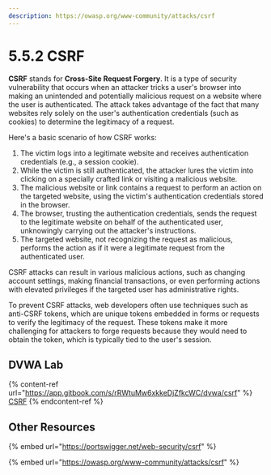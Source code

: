 ```yaml
---
description: https://owasp.org/www-community/attacks/csrf
---
```


# 5.5.2 CSRF

**CSRF** stands for **Cross-Site Request Forgery**. It is a type of security vulnerability that occurs when an attacker tricks a user's browser into making an unintended and potentially malicious request on a website where the user is authenticated. The attack takes advantage of the fact that many websites rely solely on the user's authentication credentials (such as cookies) to determine the legitimacy of a request.

Here's a basic scenario of how CSRF works:

1. The victim logs into a legitimate website and receives authentication credentials (e.g., a session cookie).
2. While the victim is still authenticated, the attacker lures the victim into clicking on a specially crafted link or visiting a malicious website.
3. The malicious website or link contains a request to perform an action on the targeted website, using the victim's authentication credentials stored in the browser.
4. The browser, trusting the authentication credentials, sends the request to the legitimate website on behalf of the authenticated user, unknowingly carrying out the attacker's instructions.
5. The targeted website, not recognizing the request as malicious, performs the action as if it were a legitimate request from the authenticated user.

CSRF attacks can result in various malicious actions, such as changing account settings, making financial transactions, or even performing actions with elevated privileges if the targeted user has administrative rights.

To prevent CSRF attacks, web developers often use techniques such as anti-CSRF tokens, which are unique tokens embedded in forms or requests to verify the legitimacy of the request. These tokens make it more challenging for attackers to forge requests because they would need to obtain the token, which is typically tied to the user's session.

## DVWA Lab

{% content-ref url="https://app.gitbook.com/s/rRWtuMw6xkkeDjZfkcWC/dvwa/csrf" %}
[CSRF](https://app.gitbook.com/s/rRWtuMw6xkkeDjZfkcWC/dvwa/csrf)
{% endcontent-ref %}

## Other Resources

{% embed url="https://portswigger.net/web-security/csrf" %}

{% embed url="https://owasp.org/www-community/attacks/csrf" %}

